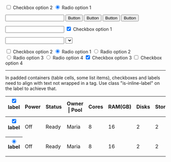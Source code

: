 <div class="p-strip is-shallow u-no-padding--top">
  <div class="row">
  </div>
  <div class="row">
    <div class="col-3">
      <form action="">
        <input type="checkbox" id="checkExample2">
        <label for="checkExample2">Checkbox option 2</label>
        <input type="radio" name="RadioOptions" id="Radio1" value="option1" checked>
        <label for="Radio1">Radio option 1</label>
      </form>
    </div>
    <div class="col-3">
      <form action="">
        <input type="text">
        <button>Button</button>
        <button>Button</button>
        <button>Button</button>
        <button>Button</button>
      </form>
    </div>
    <div class="col-3">
      <form action="">
        <input type="text">
        <input type="checkbox" id="checkExample1" checked>
        <label for="checkExample1">Checkbox option 1</label>
      </form>
    </div>
    <div class="col-3">
      <form action="">
        <input type="text">
        <select name="" id=""></select>
      </form>
    </div>
    <div class="col-3">
      <input type="checkbox" id="checkExample2">
      <label for="checkExample2">Checkbox option 2</label>
      <input type="radio" name="RadioOptions" id="Radio1" value="option1" checked>
      <label for="Radio1">Radio option 1</label>
      <input type="radio" name="RadioOptions" id="Radio2" value="option2">
      <label for="Radio2">Radio option 2</label>
    </div>
    <div class="col-3">
      <input type="radio" name="RadioOptions" id="Radio3" value="option3" >
      <label for="Radio3">Radio option 3</label>
      <input type="radio" name="RadioOptions" id="Radio4" value="option4">
      <label for="Radio4">Radio option 4</label>
      <input type="checkbox" id="checkExample3" checked>
      <label for="checkExample3">Checkbox option 3</label>
      <input type="checkbox" id="checkExample4">
      <label for="checkExample4">Checkbox option 4</label>
    </div>
  </div>
</div>
<div class="p-strip is-shallow u-no-padding--top">
  <div class="row">
    <hr>
    <p>In padded containers (table cells, some list items), checkboxes and labels need to align with text not wrapped in a tag. Use class "is-inline-label" on the label to achieve that.</p>
  </div>
</div>
<div class="p-strip is-shallow u-no-padding--top">
  <div class="row">
    <table class="p-table--mobile-card">
      <thead>
        <tr>
          <th>
            <form>
              <input type="checkbox" id="checkExample5" checked="">
              <label for="checkExample5" class="is-inline-label">label</label>
            </form>
          </th>
          <th>Power</th>
          <th>Status</th>
          <th>Owner | Pool</th>
          <th class="u-align--right">Cores</th>
          <th class="u-align--right">RAM(GB)</th>
          <th class="u-align--right">Disks</th>
          <th class="u-align--right">Storage(GB)</th>
        </tr>
      </thead>
      <tbody>
        <tr>
          <th aria-label="FQDN | MAC">
            <form>
              <input type="checkbox" id="checkExample6" checked="">
              <label for="checkExample6" class="is-inline-label">label</label>
            </form>
          </th>
          <td aria-label="Power">Off</td>
          <td aria-label="Status">Ready</td>
          <td aria-label="Owner | Pool">Maria</td>
          <td aria-label="Cores" class="u-align--right">8</td>
          <td aria-label="RAM(GB)" class="u-align--right">16</td>
          <td aria-label="Disks" class="u-align--right">2</td>
          <td aria-label="Storage(GB)" class="u-align--right">2</td>
        </tr>
        <tr>
          <th aria-label="FQDN | MAC">
            <form>
              <input type="radio" name="RadioOptions" id="Radio5" value="option1" checked>
              <label for="Radio5" class="is-inline-label">label</label>
            </form>
          </th>
          <td aria-label="Power">Off</td>
          <td aria-label="Status">Ready</td>
          <td aria-label="Owner | Pool">Maria</td>
          <td aria-label="Cores" class="u-align--right">8</td>
          <td aria-label="RAM(GB)" class="u-align--right">16</td>
          <td aria-label="Disks" class="u-align--right">2</td>
          <td aria-label="Storage(GB)" class="u-align--right">2</td>
        </tr>
      </tbody>
    </table>
  </div>
